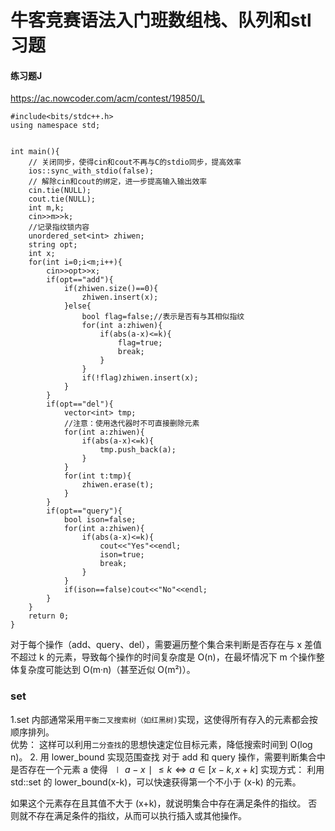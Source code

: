 # 牛客竞赛语法入门班数组栈、队列和stl习题<br>
#### 练习题J
https://ac.nowcoder.com/acm/contest/19850/L
```
#include<bits/stdc++.h>
using namespace std;


int main(){
    // 关闭同步，使得cin和cout不再与C的stdio同步，提高效率
    ios::sync_with_stdio(false);
    // 解除cin和cout的绑定，进一步提高输入输出效率
    cin.tie(NULL);
    cout.tie(NULL);
    int m,k;
    cin>>m>>k;
    //记录指纹锁内容
    unordered_set<int> zhiwen;
    string opt;
    int x;
    for(int i=0;i<m;i++){
        cin>>opt>>x;
        if(opt=="add"){
            if(zhiwen.size()==0){
                zhiwen.insert(x);
            }else{
                bool flag=false;//表示是否有与其相似指纹
                for(int a:zhiwen){
                    if(abs(a-x)<=k){
                        flag=true;
                        break;
                    }
                }
                if(!flag)zhiwen.insert(x);
            }
        }
        if(opt=="del"){
            vector<int> tmp;
            //注意：使用迭代器时不可直接删除元素
            for(int a:zhiwen){
                if(abs(a-x)<=k){
                    tmp.push_back(a);
                }
            }
            for(int t:tmp){
                zhiwen.erase(t);
            }
        }
        if(opt=="query"){
            bool ison=false;
            for(int a:zhiwen){
                if(abs(a-x)<=k){
                    cout<<"Yes"<<endl;
                    ison=true;
                    break;
                }
            }
            if(ison==false)cout<<"No"<<endl;
        }
    }
    return 0;
}
```
对于每个操作（add、query、del），需要遍历整个集合来判断是否存在与 x 差值不超过 k 的元素，导致每个操作的时间复杂度是 O(n)，在最坏情况下 m 个操作整体复杂度可能达到 O(m·n)（甚至近似 O(m²)）。

### set
1.set 内部通常采用`平衡二叉搜索树（如红黑树)`实现，这使得所有存入的元素都会按顺序排列。
<br>优势：
这样可以利用`二分查找`的思想快速定位目标元素，降低搜索时间到 O(log n)。
2. 用 lower_bound 实现范围查找
对于 add 和 query 操作，需要判断集合中是否存在一个元素 a 使得
$∣a−x∣≤k⇔a∈[x−k,x+k]$
实现方式：
利用 std::set 的 lower_bound(x-k)，可以快速获得第一个不小于 (x-k) 的元素。

如果这个元素存在且其值不大于 (x+k)，就说明集合中存在满足条件的指纹。
否则就不存在满足条件的指纹，从而可以执行插入或其他操作。
